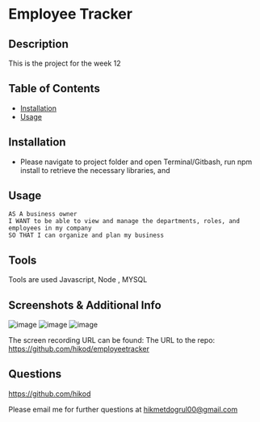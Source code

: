 # Employee Tracker

 ## Description

  This is the project for the week 12
  
  ## Table of Contents
  
  
  * [Installation](#installation)
  * [Usage](#usage)
  
  
  ## Installation

  - Please navigate to project folder and open Terminal/Gitbash, run npm install to retrieve the necessary libraries, and 

  
  ## Usage 

    AS A business owner
    I WANT to be able to view and manage the departments, roles, and employees in my company
    SO THAT I can organize and plan my business

  ## Tools

  Tools are used Javascript, Node , MYSQL

  ## Screenshots & Additional Info

  ![image](./public/assets/img/1.jpg)
  ![image](./public/assets/img/2.jpg)
  ![image](./public/assets/img/3.jpg)
  
  The screen recording URL can be found: 
  The URL to the repo: https://github.com/hikod/employeetracker

  ## Questions 
    
  https://github.com/hikod

  Please email me for further questions at hikmetdogrul00@gmail.com
